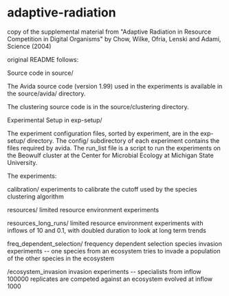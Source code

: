 # adaptive-radiation
copy of the supplemental material from "Adaptive Radiation in Resource Competition in Digital Organisms" by Chow, Wilke, Ofria, Lenski and Adami, Science (2004)

original README follows:

Source code in source/

The Avida source code (version 1.99) used in the experiments is
available in the source/avida/ directory.

The clustering source code is in the source/clustering directory.



Experimental Setup in exp-setup/

The experiment configuration files, sorted by experiment, are in the
exp-setup/ directory. The config/ subdirectory of each experiment
contains the files required by avida. The run_list file is a script to
run the experiments on the Beowulf cluster at the Center for Microbial
Ecology at Michigan State University.

The experiments:

calibration/
experiments to calibrate the cutoff used by the species clustering algorithm

resources/
limited resource environment experiments

resources_long_runs/
limited resource environment experiments with inflows of 10 and 0.1,
with doubled duration to look at long term trends

freq_dependent_selection/
frequency dependent selection species invasion experiments -- one
species from an ecosystem tries to invade a population of the other
species in the ecosystem

/ecosystem_invasion
invasion experiments -- specialists from inflow 100000 replicates
are competed against an ecosystem evolved at inflow 1000

